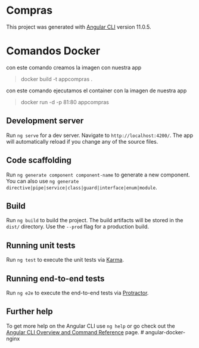 # Compras

This project was generated with [Angular CLI](https://github.com/angular/angular-cli) version 11.0.5.


# Comandos Docker

con este comando creamos la imagen con nuestra app
>docker build -t appcompras .

con este comando ejecutamos el container con la imagen de nuestra app
>docker run -d -p 81:80 appcompras


## Development server

Run `ng serve` for a dev server. Navigate to `http://localhost:4200/`. The app will automatically reload if you change any of the source files.

## Code scaffolding

Run `ng generate component component-name` to generate a new component. You can also use `ng generate directive|pipe|service|class|guard|interface|enum|module`.

## Build

Run `ng build` to build the project. The build artifacts will be stored in the `dist/` directory. Use the `--prod` flag for a production build.

## Running unit tests

Run `ng test` to execute the unit tests via [Karma](https://karma-runner.github.io).

## Running end-to-end tests

Run `ng e2e` to execute the end-to-end tests via [Protractor](http://www.protractortest.org/).

## Further help

To get more help on the Angular CLI use `ng help` or go check out the [Angular CLI Overview and Command Reference](https://angular.io/cli) page.
#   a n g u l a r - d o c k e r - n g i n x 
 
 